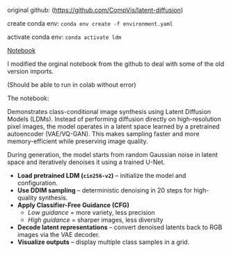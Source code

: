 original github: (https://github.com/CompVis/latent-diffusion)

create conda env: ``` conda env create -f environment.yaml ```

activate conda env: ``` conda activate ldm ``` 


[Notebook](latent_imagenet_diffusion_modified.ipynb)

I modified the orginal notebook from the github to deal with some of the old version imports. 

(Should be able to run in colab without error)

The notebook:

Demonstrates class-conditional image synthesis using Latent Diffusion Models (LDMs).
Instead of performing diffusion directly on high-resolution pixel images, the model operates in a latent space learned by a pretrained autoencoder (VAE/VQ-GAN). This makes sampling faster and more memory-efficient while preserving image quality.

During generation, the model starts from random Gaussian noise in latent space and iteratively denoises it using a trained U-Net.

- **Load pretrained LDM (`cin256-v2`)** – initialize the model and configuration.
- **Use DDIM sampling** – deterministic denoising in 20 steps for high-quality synthesis.
- **Apply Classifier-Free Guidance (CFG)**  
  - *Low guidance*  = more variety, less precision  
  - *High guidance* = sharper images, less diversity
- **Decode latent representations** – convert denoised latents back to RGB images via the VAE decoder.
- **Visualize outputs** – display multiple class samples in a grid.